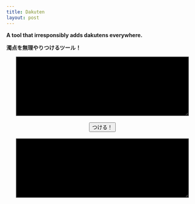 ```yaml
---
title: Dakuten
layout: post
---
```


<strong>A tool that irresponsibly adds dakutens everywhere.</strong>

<strong>濁点を無理やりつけるツール！</strong>

<div>
<textarea  style="display:block; margin-left:auto; margin-right:auto; background-color:black; color:white; width:90%" id="input" type="text" rows="10"></textarea>
<br>
<button style="display:block; margin-left:auto; margin-right:auto;" onclick="tsukeru()">つける！</button>
<br>
<textarea style="display:block; margin-left:auto; margin-right:auto; background-color:black; color:white; width:90%" id="output" type="text" rows="10"></textarea>
<br>
</div>

<script type="text/javascript" src="../src/dakuten.js"></script>
<script type="text/javascript">
    document.getElementById('input').placeholder = "The quick brown fox jumps over the lazy dog.\n\n"
                                                  +"Διαφυλάξτε γενικά τη ζωή σας από βαθειά ψυχικά τραύματα.\n\n"
                                                  +"В чащах юга жил бы цитрус? Да, но фальшивый экземпляр!";
</script>
